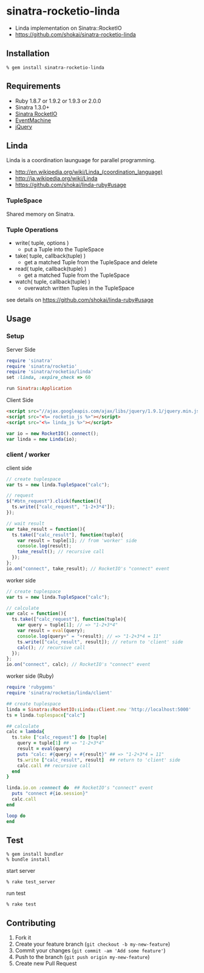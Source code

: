 sinatra-rocketio-linda
======================

* Linda implementation on Sinatra::RocketIO
* https://github.com/shokai/sinatra-rocketio-linda


Installation
------------

    % gem install sinatra-rocketio-linda


Requirements
------------
* Ruby 1.8.7 or 1.9.2 or 1.9.3 or 2.0.0
* Sinatra 1.3.0+
* [Sinatra RocketIO](https://github.com/shokai/sinatra-rocketio)
* [EventMachine](http://rubyeventmachine.com)
* [jQuery](http://jquery.com)


Linda
-----
Linda is a coordination launguage for parallel programming.

* http://en.wikipedia.org/wiki/Linda_(coordination_language)
* http://ja.wikipedia.org/wiki/Linda
* https://github.com/shokai/linda-ruby#usage


### TupleSpace
Shared memory on Sinatra.


### Tuple Operations
- write( tuple, options )
  - put a Tuple into the TupleSpace
- take( tuple, callback(tuple) )
  - get a matched Tuple from the TupleSpace and delete
- read( tuple, callback(tuple) )
  - get a matched Tuple from the TupleSpace
- watch( tuple, callback(tuple) )
  - overwatch written Tuples in the TupleSpace

see details on https://github.com/shokai/linda-ruby#usage


Usage
-----

### Setup

Server Side

```ruby
require 'sinatra'
require 'sinatra/rocketio'
require 'sinatra/rocketio/linda'
set :linda, :expire_check => 60

run Sinatra::Application
```

Client Side

```html
<script src="//ajax.googleapis.com/ajax/libs/jquery/1.9.1/jquery.min.js"></script>
<script src="<%= rocketio_js %>"></script>
<script src="<%= linda_js %>"></script>
```

```javascript
var io = new RocketIO().connect();
var linda = new Linda(io);
```

### client / worker

client side

```javascript
// create tuplespace
var ts = new linda.TupleSpace("calc");

// request
$("#btn_request").click(function(){
  ts.write(["calc_request", "1-2+3*4"]);
});

// wait result
var take_result = function(){
  ts.take(["calc_result"], function(tuple){
    var result = tuple[1]; // from 'worker' side
    console.log(result);
    take_result(); // recursive call
  });
};
io.on("connect", take_result); // RocketIO's "connect" event
```

worker side

```javascript
// create tuplespace
var ts = new linda.TupleSpace("calc");

// calculate
var calc = function(){
  ts.take(["calc_request"], function(tuple){
    var query = tuple[1]; // => "1-2+3*4"
    var result = eval(query);
    console.log(query+" = "+result); // => "1-2+3*4 = 11"
    ts.write(["calc_result", result]); // return to 'client' side
    calc(); // recursive call
  });
};
io.on("connect", calc); // RocketIO's "connect" event
```

worker side (Ruby)

```ruby
require 'rubygems'
require 'sinatra/rocketio/linda/client'

## create tuplespace
linda = Sinatra::RocketIO::Linda::Client.new 'http://localhost:5000'
ts = linda.tuplespace["calc"]

## calculate
calc = lambda{
  ts.take ["calc_request"] do |tuple|
    query = tuple[1] ## => "1-2+3*4"
    result = eval(query)
    puts "calc: #{query} = #{result}" ## => "1-2+3*4 = 11"
    ts.write ["calc_result", result]  ## return to 'client' side
    calc.call ## recursive call
  end
}

linda.io.on :connect do  ## RocketIO's "connect" event
  puts "connect #{io.session}"
  calc.call
end

loop do
end
```


Test
----

    % gem install bundler
    % bundle install

start server

    % rake test_server

run test

    % rake test


Contributing
------------
1. Fork it
2. Create your feature branch (`git checkout -b my-new-feature`)
3. Commit your changes (`git commit -am 'Add some feature'`)
4. Push to the branch (`git push origin my-new-feature`)
5. Create new Pull Request
